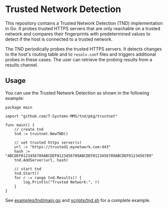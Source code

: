 # Trusted Network Detection

This repository contains a Trusted Network Detection (TND) implementation in
Go. It probes trusted HTTPS servers that are only reachable on a trusted
network and compares their fingerprints with predetermined values to detect if
the host is connected to a trusted network.

The TND periodically probes the trusted HTTPS servers. It detects changes to
the host's routing table and to `resolv.conf` files and triggers additional
probes in these cases. The user can retrieve the probing results from a results
channel.

## Usage

You can use the Trusted Network Detection as shown in the following example:

```golang
package main

import "github.com/T-Systems-MMS/tnd/pkg/trustnet"

func main() {
	// create tnd
	tnd := trustnet.NewTND()

	// set trusted https server(s)
	url := "https://trusted1.mynetwork.com:443"
	hash := "ABCDEF0123456789ABCDEF0123456789ABCDEF0123456789ABCDEF0123456789"
	tnd.AddServer(url, hash)

	// start tnd
	tnd.Start()
	for r := range tnd.Results() {
		log.Println("Trusted Network:", r)
	}
}
```

See [examples/tnd/main.go](examples/tnd/main.go) and
[scripts/tnd.sh](scripts/tnd.sh) for a complete example.
